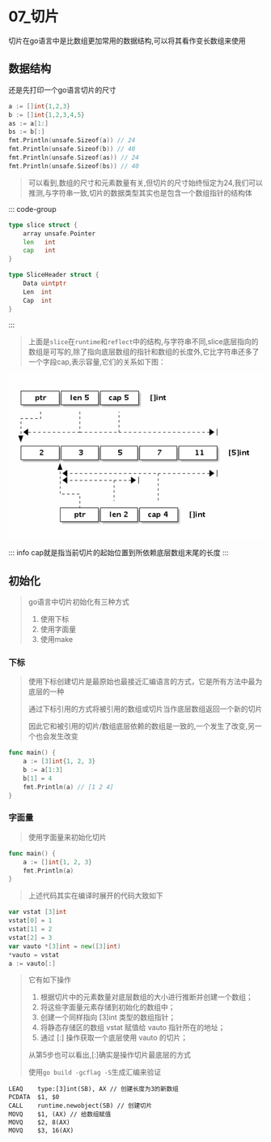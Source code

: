 # 07_切片

切片在go语言中是比数组更加常用的数据结构,可以将其看作变长数组来使用

## 数据结构

还是先打印一个go语言切片的尺寸

```go
a := []int{1,2,3}
b := []int{1,2,3,4,5}
as := a[1:]
bs := b[:]
fmt.Println(unsafe.Sizeof(a)) // 24
fmt.Println(unsafe.Sizeof(b)) // 40
fmt.Println(unsafe.Sizeof(as)) // 24
fmt.Println(unsafe.Sizeof(bs)) // 40
```

> 可以看到,数组的尺寸和元素数量有关,但切片的尺寸始终恒定为24,我们可以推测,与字符串一致,切片的数据类型其实也是包含一个数组指针的结构体

::: code-group

```go [GoRoot/src/runtime/slice.go]
type slice struct {
    array unsafe.Pointer
    len   int
    cap   int
}
```

```go [GoRoot/src/reflect/value.go]
type SliceHeader struct {
    Data uintptr
    Len  int
    Cap  int
}
```

:::

> 上面是`slice`在`runtime`和`reflect`中的结构,与字符串不同,slice底层指向的数组是可写的,除了指向底层数组的指针和数组的长度外,它比字符串还多了一个字段cap,表示容量,它们的关系如下图：

![slice](../../img/Untitled.png)

::: info
cap就是指当前切片的起始位置到所依赖底层数组末尾的长度
:::

## 初始化

> go语言中切片初始化有三种方式
>
> 1. 使用下标
> 2. 使用字面量
> 3. 使用make

### 下标

> 使用下标创建切片是最原始也最接近汇编语言的方式，它是所有方法中最为底层的一种
>
> 通过下标引用的方式将被引用的数组或切片当作底层数组返回一个新的切片
>
> 因此它和被引用的切片/数组底层依赖的数组是一致的,一个发生了改变,另一个也会发生改变

```go
func main() {
    a := [3]int{1, 2, 3}
    b := a[1:3]
    b[1] = 4
    fmt.Println(a) // [1 2 4]
}
```

### 字面量

> 使用字面量来初始化切片

```go
func main() {
    a := []int{1, 2, 3}
    fmt.Println(a)
}
```

> 上述代码其实在编译时展开的代码大致如下

```go
var vstat [3]int
vstat[0] = 1
vstat[1] = 2
vstat[2] = 3
var vauto *[3]int = new([3]int)
*vauto = vstat
a := vauto[:]
```

> 它有如下操作
>
> 1. 根据切片中的元素数量对底层数组的大小进行推断并创建一个数组；
> 2. 将这些字面量元素存储到初始化的数组中；
> 3. 创建一个同样指向 [3]int 类型的数组指针；
> 4. 将静态存储区的数组 vstat 赋值给 vauto 指针所在的地址；
> 5. 通过 [:] 操作获取一个底层使用 vauto 的切片；
>
> 从第5步也可以看出,[:]确实是操作切片最底层的方式
>
> 使用`go build -gcflag -S`生成汇编来验证

```plan9_x86
LEAQ    type:[3]int(SB), AX // 创建长度为3的新数组
PCDATA  $1, $0
CALL    runtime.newobject(SB) // 创建切片
MOVQ    $1, (AX) // 给数组赋值
MOVQ    $2, 8(AX)
MOVQ    $3, 16(AX)
```



